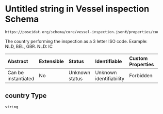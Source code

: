 # Untitled string in Vessel inspection Schema

```txt
https://poseidat.org/schema/core/vessel-inspection.json#/properties/country
```

The country performing the inspection as a 3 letter ISO code. Example: NLD, BEL, GBR. NLD: IC

| Abstract            | Extensible | Status         | Identifiable            | Custom Properties | Additional Properties | Access Restrictions | Defined In                                                                            |
| :------------------ | :--------- | :------------- | :---------------------- | :---------------- | :-------------------- | :------------------ | :------------------------------------------------------------------------------------ |
| Can be instantiated | No         | Unknown status | Unknown identifiability | Forbidden         | Allowed               | none                | [vessel-inspection.json*](schemas/core/vessel-inspection.json "open original schema") |

## country Type

`string`
